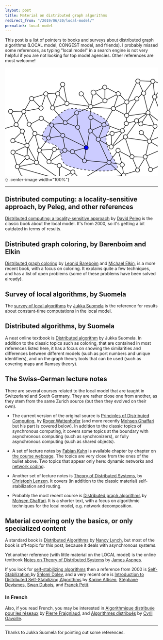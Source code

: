 ```yaml
---
layout: post
title: Material on distributed graph algorithms
redirect_from: "/2019/06/20/local-model/"
permalink: local-model
---
```


This post is a list of pointers to books and surveys about distributed graph 
algorithms (LOCAL model, CONGEST model, and friends).
I probably missed some references, as typing "local model" in a search engine 
is not very helpful if you are not looking for top model agencies. 
Other references are most welcome! 

![](assets/local.png){: .center-image width="100%"}

---

## Distributed computing: a locality-sensitive approach, by Peleg, and other references

[Distributed computing: a locality-sensitive approach](https://epubs.siam.org/doi/book/10.1137/1.9780898719772)
by [David Peleg](http://www.weizmann.ac.il/math/peleg/) is the classic book 
about the local model. It's from 2000, so it's getting a bit outdated in terms 
of results. 

## Distributed graph coloring, by Barenboim and Elkin

[Distributed graph coloring](https://www.cs.bgu.ac.il/~elkinm/book.pdf)
by 
[Leonid Bareboim](https://www.openu.ac.il/personal_sites/leonid-barenboim/)
and [Michael Elkin](https://www.cs.bgu.ac.il/~elkinm/), is a more recent book, 
with a focus on coloring. It explains quite a few techniques, and has a list of 
open problems (some of these problems have been solved already).

## Survey of local algorithms, by Suomela
The [survey of local algorithms](https://users.ics.aalto.fi/suomela/doc/local-survey.pdf)
by [Jukka Suomela](https://users.ics.aalto.fi/suomela/) is the reference for 
results about constant-time computations in the local model.

## Distributed algorithms, by Suomela

A neat online textbook is
[Distributed algorithm](https://users.ics.aalto.fi/suomela/da/da-print.pdf)
by Jukka Suomela.
In addition to the classic topics such as coloring, that are contained in most 
references listed here, it has a focus on showing the similarities and differences 
between different models (such as port numbers and unique identifiers), and on the 
graph theory tools that can be used (such as covering maps and Ramsey theory).

## The Swiss-German lecture notes

There are several courses related to the local model that are taught in 
Switzerland and South Germany. They are rather close one from another, as they 
stem from the same Zurich source (but then they evolved on their own). 

* The current version of the original source is 
[Principles of Distributed Computing](https://disco.ethz.ch/courses/podc/), 
by [Roger Wattenhofer](https://disco.ethz.ch/members/wroger) (and more recently
[Mohsen Ghaffari](https://people.csail.mit.edu/ghaffari/) but his part is 
covered below). In addition to the classic topics of synchronous computing, it 
covers some topics at the boundary with asynchronous computing (such as 
synchronizers), or fully asynchronous computing (such as shared objects).

* A set of lecture notes by [Fabian Kuhn](http://ac.informatik.uni-freiburg.de/kuhn/)
is available chapter by chapter on
[the course webpage](http://ac.informatik.uni-freiburg.de/teaching/ss_18/network-algorithms.php).
The topics are very close from the ones of the bullet above. Two topics that 
appear only here: dynamic networks and
[network coding](https://en.wikipedia.org/wiki/Linear_network_coding). 

* Another set of lecture notes is 
[Theory of Distributed Systems](https://www.mpi-inf.mpg.de/departments/algorithms-complexity/teaching/winter18/tods/), 
by [Christoph Lenzen](http://people.mpi-inf.mpg.de/~clenzen/). It covers 
(in addition to the classic material) self-stabilization and 
routing. 

* Probably the most recent course is
[Distributed graph algorithms](https://disco.ethz.ch/courses/podc/lecturenotes/LOCAL.pdf)
by 
[Mohsen Ghaffari](https://people.csail.mit.edu/ghaffari/). 
It is a shorter text, with a focus on algorithmic techniques for the local model, 
e.g. network decomposition.

## Material covering only the basics, or only specialized content

A standard book is 
[Distributed Algorithms](https://www.elsevier.com/books/distributed-algorithms/lynch/978-1-55860-348-6)
by [Nancy Lynch](http://people.csail.mit.edu/lynch/), but most of the book is 
off-topic for this post, because it deals with asynchronous systems.

Yet another reference (with little material on the LOCAL model) is the online 
textbook 
[Notes on Theory of Distributed Systems](http://www.cs.yale.edu/homes/aspnes/classes/465/notes.pdf)
by [James Aspnes](http://www.cs.yale.edu/homes/aspnes/).

If you look for [self-stabilizing algorithms](https://en.wikipedia.org/wiki/Self-stabilization)
then a reference from 2000 is 
[Self-Stabilization ](https://mitpress.mit.edu/books/self-stabilization) 
by
[Shlomi Dolev](https://in.bgu.ac.il/en/natural_science/cs/dolev//Pages/default.aspx), 
and a very recent one is 
[Introduction to Distributed Self-Stabilizing Algorithms](https://www.morganclaypool.com/doi/abs/10.2200/S00908ED1V01Y201903DCT015)
by
[Karine Altisen](http://www-verimag.imag.fr/Karine-Altisen,102.html?lang=en),
[Stéphane Devismes](http://www-verimag.imag.fr/~devismes/WWW/introduction.html),
[Swan Dubois](https://pages.lip6.fr/Swan.Dubois/),
and 
[Franck Petit](https://pages.lip6.fr/Franck.Petit/).

### In French
Also, if you read French, you may be interested in 
[Algorithmique distribuée pour les réseaux](https://www.irif.fr/_media/users/pierref/notes_algo_distribue.pdf)
by [Pierre Fraigniaud](https://www.irif.fr/users/pierref/index), and 
[Algorithmes distribués](http://dept-info.labri.fr/~gavoille/UE-AD/cours.pdf) 
by [Cyril Gavoille](http://dept-info.labri.fr/~gavoille/).

---

Thanks to Jukka Suomela for pointing out some references.
